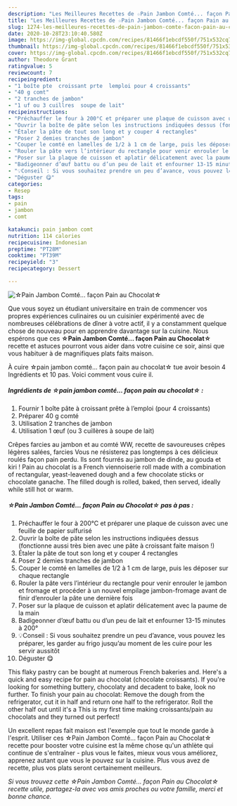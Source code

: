 ```yaml
---
description: "Les Meilleures Recettes de ☆Pain Jambon Comté... façon Pain au Chocolat☆"
title: "Les Meilleures Recettes de ☆Pain Jambon Comté... façon Pain au Chocolat☆"
slug: 1274-les-meilleures-recettes-de-pain-jambon-comte-facon-pain-au-chocolat
date: 2020-10-28T23:10:40.580Z
image: https://img-global.cpcdn.com/recipes/81466f1ebcdf550f/751x532cq70/☆pain-jambon-comte-facon-pain-au-chocolat☆-photo-principale-de-la-recette.jpg
thumbnail: https://img-global.cpcdn.com/recipes/81466f1ebcdf550f/751x532cq70/☆pain-jambon-comte-facon-pain-au-chocolat☆-photo-principale-de-la-recette.jpg
cover: https://img-global.cpcdn.com/recipes/81466f1ebcdf550f/751x532cq70/☆pain-jambon-comte-facon-pain-au-chocolat☆-photo-principale-de-la-recette.jpg
author: Theodore Grant
ratingvalue: 5
reviewcount: 7
recipeingredient:
- "1 boîte pte  croissant prte  lemploi pour 4 croissants"
- "40 g comt"
- "2 tranches de jambon"
- "1 uf ou 3 cuillres  soupe de lait"
recipeinstructions:
- "Préchauffer le four à 200°C et préparer une plaque de cuisson avec une feuille de papier sulfurisé"
- "Ouvrir la boîte de pâte selon les instructions indiquées dessus (fonctionne aussi très bien avec une pâte à croissant faite maison !)"
- "Étaler la pâte de tout son long et y couper 4 rectangles"
- "Poser 2 demies tranches de jambon"
- "Couper le comté en lamelles de 1/2 à 1 cm de large, puis les déposer sur chaque rectangle"
- "Rouler la pâte vers l’intérieur du rectangle pour venir enrouler le jambon et fromage et procéder à un nouvel empilage jambon-fromage avant de finir d’enrouler la pâte une dernière fois"
- "Poser sur la plaque de cuisson et aplatir délicatement avec la paume de la main"
- "Badigeonner d’œuf battu ou d’un peu de lait et enfourner 13-15 minutes à 200°"
- "💡Conseil : Si vous souhaitez prendre un peu d’avance, vous pouvez les préparer, les garder au frigo jusqu’au moment de les cuire pour les servir aussitôt"
- "Déguster 😋"
categories:
- Resep
tags:
- pain
- jambon
- comt

katakunci: pain jambon comt 
nutrition: 114 calories
recipecuisine: Indonesian
preptime: "PT28M"
cooktime: "PT39M"
recipeyield: "3"
recipecategory: Dessert

---
```



![☆Pain Jambon Comté... façon Pain au Chocolat☆](https://img-global.cpcdn.com/recipes/81466f1ebcdf550f/751x532cq70/☆pain-jambon-comte-facon-pain-au-chocolat☆-photo-principale-de-la-recette.jpg)

Que vous soyez un étudiant universitaire en train de commencer vos propres expériences culinaires ou un cuisinier expérimenté avec de nombreuses célébrations de dîner à votre actif, il y a constamment quelque chose de nouveau pour en apprendre davantage sur la cuisine. Nous espérons que ces <strong> ☆Pain Jambon Comté... façon Pain au Chocolat☆ </strong> recette et astuces pourront vous aider dans votre cuisine ce soir, ainsi que vous habituer à de magnifiques plats faits maison.

<!--inarticleads1-->

À cuire ☆pain jambon comté... façon pain au chocolat☆ tue avoir besoin 4 Ingrédients et 10 pas. Voici comment vous cuire il.

##### Ingrédients de ☆pain jambon comté... façon pain au chocolat☆ :

1. Fournir 1 boîte pâte à croissant prête à l’emploi (pour 4 croissants)
1. Préparer 40 g comté
1. Utilisation 2 tranches de jambon
1. Utilisation 1 œuf (ou 3 cuillères à soupe de lait)


Crêpes farcies au jambon et au comté WW, recette de savoureuses crêpes légères salées, farcies Vous ne résisterez pas longtemps à ces délicieux roulés façon pain perdu. Ils sont fourrés au jambon de dinde, au gouda et kiri ! Pain au chocolat is a French viennoiserie roll made with a combination of rectangular, yeast-leavened dough and a few chocolate sticks or chocolate ganache. The filled dough is rolled, baked, then served, ideally while still hot or warm. 

<!--inarticleads2-->

##### ☆Pain Jambon Comté... façon Pain au Chocolat☆ pas à pas :

1. Préchauffer le four à 200°C et préparer une plaque de cuisson avec une feuille de papier sulfurisé
1. Ouvrir la boîte de pâte selon les instructions indiquées dessus (fonctionne aussi très bien avec une pâte à croissant faite maison !)
1. Étaler la pâte de tout son long et y couper 4 rectangles
1. Poser 2 demies tranches de jambon
1. Couper le comté en lamelles de 1/2 à 1 cm de large, puis les déposer sur chaque rectangle
1. Rouler la pâte vers l’intérieur du rectangle pour venir enrouler le jambon et fromage et procéder à un nouvel empilage jambon-fromage avant de finir d’enrouler la pâte une dernière fois
1. Poser sur la plaque de cuisson et aplatir délicatement avec la paume de la main
1. Badigeonner d’œuf battu ou d’un peu de lait et enfourner 13-15 minutes à 200°
1. 💡Conseil : Si vous souhaitez prendre un peu d’avance, vous pouvez les préparer, les garder au frigo jusqu’au moment de les cuire pour les servir aussitôt
1. Déguster 😋


This flaky pastry can be bought at numerous French bakeries and. Here&#39;s a quick and easy recipe for pain au chocolat (chocolate croissants). If you&#39;re looking for something buttery, chocolaty and decadent to bake, look no further. To finish your pain au chocolat: Remove the dough from the refrigerator, cut it in half and return one half to the refrigerator. Roll the other half out until it&#39;s a This is my first time making croissants/pain au chocolats and they turned out perfect! 

<!--inarticleads1-->

<p>
Un excellent repas fait maison est l'exemple que tout le monde garde à l'esprit. Utiliser ces ☆Pain Jambon Comté... façon Pain au Chocolat☆ recette pour booster votre cuisine est la même chose qu'un athlète qui continue de s'entraîner - plus vous le faites, mieux vous vous améliorez, apprenez autant que vous le pouvez sur la cuisine. Plus vous avez de recette, plus vos plats seront certainement meilleurs.
</p>

<p>
<i>Si vous trouvez cette ☆Pain Jambon Comté... façon Pain au Chocolat☆ recette utile, partagez-la avec vos amis proches ou votre famille, merci et bonne chance.</i>
</p>
